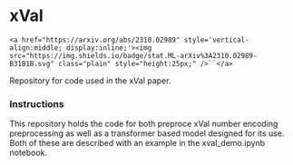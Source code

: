 # xVal

`<a href="https://arxiv.org/abs/2310.02989" style='vertical-align:middle; display:inline;'><img
							src="https://img.shields.io/badge/stat.ML-arXiv%3A2310.02989-B31B1B.svg" class="plain" style="height:25px;" />``</a>`

Repository for code used in the xVal paper.

### Instructions

This repository holds the code for both preproce xVal number encoding preprocessing as well as a transformer based model designed for its use. Both of these are described with an example in the xval_demo.ipynb notebook.